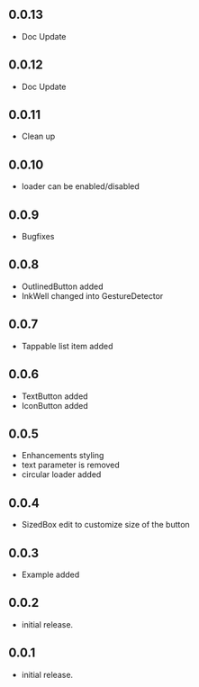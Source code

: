 ## 0.0.13

- Doc Update

## 0.0.12

- Doc Update

## 0.0.11

- Clean up

## 0.0.10

- loader can be enabled/disabled

## 0.0.9

- Bugfixes

## 0.0.8

- OutlinedButton added
- InkWell changed into GestureDetector

## 0.0.7

- Tappable list item added

## 0.0.6

- TextButton added
- IconButton added

## 0.0.5

- Enhancements styling
- text parameter is removed
- circular loader added

## 0.0.4

- SizedBox edit to customize size of the button

## 0.0.3

- Example added

## 0.0.2

- initial release.

## 0.0.1

- initial release.